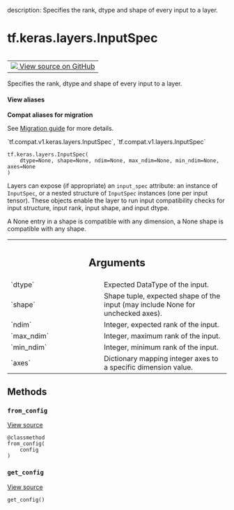 description: Specifies the rank, dtype and shape of every input to a layer.

<div itemscope itemtype="http://developers.google.com/ReferenceObject">
<meta itemprop="name" content="tf.keras.layers.InputSpec" />
<meta itemprop="path" content="Stable" />
<meta itemprop="property" content="__init__"/>
<meta itemprop="property" content="from_config"/>
<meta itemprop="property" content="get_config"/>
</div>

# tf.keras.layers.InputSpec

<!-- Insert buttons and diff -->

<table class="tfo-notebook-buttons tfo-api nocontent" align="left">
<td>
  <a target="_blank" href="https://github.com/tensorflow/tensorflow/blob/r2.3/tensorflow/python/keras/engine/input_spec.py#L34-L106">
    <img src="https://www.tensorflow.org/images/GitHub-Mark-32px.png" />
    View source on GitHub
  </a>
</td>
</table>



Specifies the rank, dtype and shape of every input to a layer.

<section class="expandable">
  <h4 class="showalways">View aliases</h4>
  <p>
<b>Compat aliases for migration</b>
<p>See
<a href="https://www.tensorflow.org/guide/migrate">Migration guide</a> for
more details.</p>
<p>`tf.compat.v1.keras.layers.InputSpec`, `tf.compat.v1.layers.InputSpec`</p>
</p>
</section>

<pre class="devsite-click-to-copy prettyprint lang-py tfo-signature-link">
<code>tf.keras.layers.InputSpec(
    dtype=None, shape=None, ndim=None, max_ndim=None, min_ndim=None, axes=None
)
</code></pre>



<!-- Placeholder for "Used in" -->

Layers can expose (if appropriate) an `input_spec` attribute:
an instance of `InputSpec`, or a nested structure of `InputSpec` instances
(one per input tensor). These objects enable the layer to run input
compatibility checks for input structure, input rank, input shape, and
input dtype.

A None entry in a shape is compatible with any dimension,
a None shape is compatible with any shape.

<!-- Tabular view -->
 <table class="responsive fixed orange">
<colgroup><col width="214px"><col></colgroup>
<tr><th colspan="2"><h2 class="add-link">Arguments</h2></th></tr>

<tr>
<td>
`dtype`
</td>
<td>
Expected DataType of the input.
</td>
</tr><tr>
<td>
`shape`
</td>
<td>
Shape tuple, expected shape of the input
(may include None for unchecked axes).
</td>
</tr><tr>
<td>
`ndim`
</td>
<td>
Integer, expected rank of the input.
</td>
</tr><tr>
<td>
`max_ndim`
</td>
<td>
Integer, maximum rank of the input.
</td>
</tr><tr>
<td>
`min_ndim`
</td>
<td>
Integer, minimum rank of the input.
</td>
</tr><tr>
<td>
`axes`
</td>
<td>
Dictionary mapping integer axes to
a specific dimension value.
</td>
</tr>
</table>



## Methods

<h3 id="from_config"><code>from_config</code></h3>

<a target="_blank" href="https://github.com/tensorflow/tensorflow/blob/r2.3/tensorflow/python/keras/engine/input_spec.py#L104-L106">View source</a>

<pre class="devsite-click-to-copy prettyprint lang-py tfo-signature-link">
<code>@classmethod</code>
<code>from_config(
    config
)
</code></pre>




<h3 id="get_config"><code>get_config</code></h3>

<a target="_blank" href="https://github.com/tensorflow/tensorflow/blob/r2.3/tensorflow/python/keras/engine/input_spec.py#L95-L102">View source</a>

<pre class="devsite-click-to-copy prettyprint lang-py tfo-signature-link">
<code>get_config()
</code></pre>






